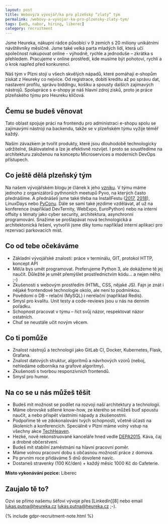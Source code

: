 ```yaml
---
layout: post
title: Webový/á vývojář/ka pro plzeňský “zlatý” tým
permalink: /webovy-a-vyvojar-ka-pro-plzensky-zlaty-tym/
tags: [web, nabor, hiring, liberec]
category: recruitment
---
```


Jsme Heureka, nákupní rádce působící v 9 zemích s 20 miliony unikátními návštěvníky měsíčně. Jsme také velká parta mladých lidí, která učí společnost nakupovat online - výhodně, rychle a jednoduše – zkrátka s přehledem. Pracujeme v online prostředí, kde musíme být pohotoví, rychlí a o krok napřed před konkurencí.
 
Náš tým v Plzni stojí u všech skvělých nápadů, které pomáhají e-shopům získat z Heureky co nejvíce. Od registrace, dobití kreditu až po správu dat, nastavení profilu, správu biddingu, košíku a spousty dalších zajímavých nástrojů. Spolupráce s e-shopy je náš hlavní zdroj zisků, proto je práce plzeňského týmu pro Heureku klíčová.

## Čemu se budeš věnovat
Tato oblast spojuje práci na frontendu pro administraci e-shopu spolu se zajímavými nástroji na backendu, takže se v plzeňském týmu vyžije téměř každý. 

Naším závazkem je tvořit produkty, které jsou dlouhodobě technologicky udržitelné, škálovatelné a lze je efektivně rozvíjet. I proto se soustředíme na architekturu založenou na konceptu Microservices a moderních DevOps přístupech.

## Co ještě dělá plzeňský tým
Na našem vývojářském blogu je článek k jeho [vzniku][1]. V týmu máme jednoho z organizátorů pythnoních meetupů Pyvo, na kterých často přednášíme. A přednášeli jsme také třeba na InstallFestu ([2017][2], [2018][3]), LinuxDays nebo [PyConu][4]. Dále se sami také jezdíme vzdělávat, ať už na konference (například DevTernity, WebExpo, EuroPython) nebo na interní offsity s tématy jako cyber security, architektura, asynchronní programování. Snažíme se prošlapávat nová technologická a architektonická řešení, vytvořili jsme díky tomu například interní aplikaci pro rezervaci parkovacích míst.

## Co od tebe očekáváme
* Základní vývojářské znalosti: práce v terminálu, GIT, protokol HTTP, koncept API
* Měl/a bys umět programovat. Preferujeme Python 3, ale dokážeme tě jej naučit. Důležité je umět přemýšlet prostřednictvím kódu... a nejen něho ;-)
* Zkušenosti s webovým prostředím (HTML, CSS, nějaké JS). Fajn je znát i nějaké frontendové technologie okolo, ale není to podmínkou.
* Povědomí o DB – relační (MySQL) i nerelační (například Redis).
* Smysl pro kvalitu. Unit testy a code-reviews jsou u nás na denním pořádku.
* Schopnost pracovat v týmu – říct svůj názor, respektovat názor ostatních.
* Chuť se neustále učit novým věcem.

## Co ti pomůže
* Znalost nástrojů a technologií jako GitLab CI, Docker, Kubernetes, Flask, Grafana.
* Znalost datových struktur, algoritmů a návrhových vzorů (neboj, nehledáme odborníka na grafové algoritmy).
* Zkušenosti s tvorbou responzivních frontendů.
* Smysl pro humor.

## Na co se u nás můžeš těšit
* Budeš mít možnost se podílet na rozvoji naší architektury a technologií.
* Máme obrovské sdílené know-how, ze kterého se můžeš buď spoustu naučit, a nebo přispět vlastními nápady a zkušenostmi.
* Podpoříme tě ve zdokonalování tvých schopností, včetně účasti na školeních a konferencích. Speciálně v Plzni máme volný vstup na všechny akce [TechHeaven][5].
* Hezké, nově rekonstruované kanceláře hned vedle [DEPA2015][6]. Káva, čaj a drobné občerstvení.
* Budeš mít stabilní zaměstnání na hlavní pracovní poměr.
* Máme volnou pracovní dobu s občasnou možností práce z domova.
* Po prvním roce přidáváme 5 dnů dovolené navíc.
* Dostaneš stravenky (100 Kč/den) + každý měsíc 1000 Kč do Cafeterie.
 
**Místo vykonávání pozice:** Liberec 
 
## Zaujalo tě to?
Ozvi se přímo našemu šéfovi vývoje přes [LinkedIn][8] nebo email [lukas.putna@heureka.cz](mailto:lukas.putna@heureka.cz "poslat email") lukas.putna@heureka.cz ;-).

{% include gdpr-recruitment-note.html %}

[1]:https://www.heurekadevs.cz/velka-prilezitost-pro-plzenaky/
[2]:https://www.youtube.com/watch?v=kRY2UGhjRb0&feature=youtu.be
[3]:https://www.youtube.com/watch?v=DjqIJtmC8b4&feature=youtu.be
[4]:https://www.youtube.com/watch?v=prCvSxriSJw&feature=youtu.be
[5]:https://www.facebook.com/TechHeavenCZ/
[6]:https://www.depo2015.cz/
[7]:https://www.linkedin.com/in/lukas-putna-20660323/
